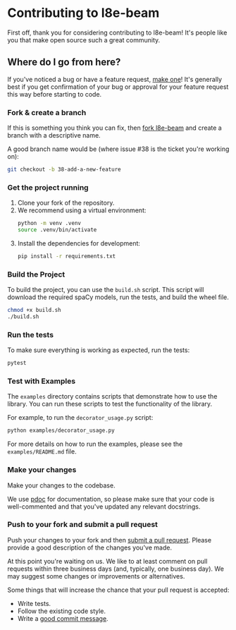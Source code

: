 # Contributing to l8e-beam

First off, thank you for considering contributing to l8e-beam! It's people like you that make open source such a great community.

## Where do I go from here?

If you've noticed a bug or have a feature request, [make one](https://github.com/l8eAI/l8e_beam/issues/new)! It's generally best if you get confirmation of your bug or approval for your feature request this way before starting to code.

### Fork & create a branch

If this is something you think you can fix, then [fork l8e-beam](https://github.com/l8eAI/l8e_beam/fork) and create a branch with a descriptive name.

A good branch name would be (where issue #38 is the ticket you're working on):

```bash
git checkout -b 38-add-a-new-feature
```

### Get the project running

1.  Clone your fork of the repository.
2.  We recommend using a virtual environment:
    ```bash
    python -m venv .venv
    source .venv/bin/activate
    ```
3.  Install the dependencies for development:
    ```bash
    pip install -r requirements.txt
    ```

### Build the Project

To build the project, you can use the `build.sh` script. This script will download the required spaCy models, run the tests, and build the wheel file.

```bash
chmod +x build.sh
./build.sh
```

### Run the tests

To make sure everything is working as expected, run the tests:

```bash
pytest
```

### Test with Examples

The `examples` directory contains scripts that demonstrate how to use the library. You can run these scripts to test the functionality of the library.

For example, to run the `decorator_usage.py` script:

```bash
python examples/decorator_usage.py
```

For more details on how to run the examples, please see the `examples/README.md` file.

### Make your changes

Make your changes to the codebase.

We use [pdoc](https://pdoc.dev/) for documentation, so please make sure that your code is well-commented and that you've updated any relevant docstrings.

### Push to your fork and submit a pull request

Push your changes to your fork and then [submit a pull request](https://github.com/l8eAI/l8e_beam/compare). Please provide a good description of the changes you've made.

At this point you're waiting on us. We like to at least comment on pull requests within three business days (and, typically, one business day). We may suggest some changes or improvements or alternatives.

Some things that will increase the chance that your pull request is accepted:

* Write tests.
* Follow the existing code style.
* Write a [good commit message](http://tbaggery.com/2008/04/19/a-note-about-git-commit-messages.html).
